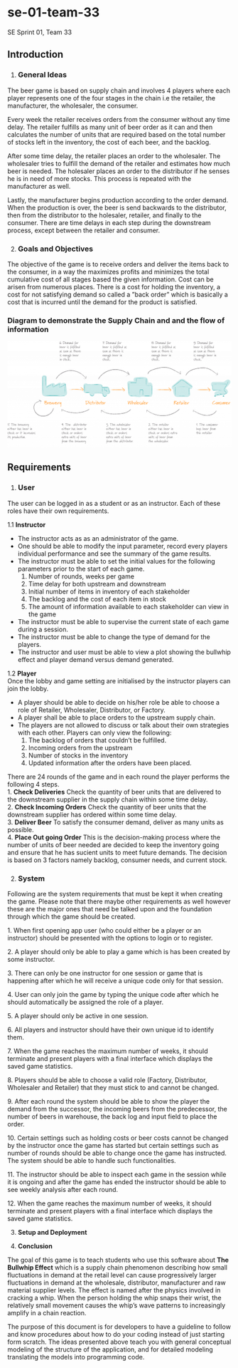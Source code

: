 # se-01-team-33
SE Sprint 01, Team 33

## **Introduction**
1. ### **General Ideas**

The beer game is based on supply chain and involves 4 players where each player represents one of the four stages in the chain i.e the retailer, the manufacturer, the wholesaler, the consumer.

Every week the retailer receives orders from the consumer without any time delay. The retailer fulfills as many unit of beer order as it can and then calculates the number of units that are required based on the total number of stocks left in the inventory, the cost of each beer, and the backlog.

After some time delay, the retailer places an order to the wholesaler. The wholesaler tries to fulfill the demand of the retailer and estimates how much beer is needed. The holesaler places an order to the distributor if he senses he is in need of more stocks. This process is repeated with the manufacturer as well. 

Lastly, the manufacturer begins production according to the order demand. When the production is over, the beer is send backwards to the distributor, then from the distributor to the holesaler, retailer, and finally to the consumer. There are time delays in each step during the downstream process, except between the retailer and consumer.

2. ### **Goals and Objectives**

The objective of the game is to receive orders and deliver the items back to the consumer, in a way the maximizes profits and minimizes the total cumulative cost of all stages based the given information. Cost can be arisen from numerous places. There is a cost for holding the inventory, a cost for not satisfying demand so called a ”back order” which is basically a cost that is incurred until the demand for the product is satisfied.

###  Diagram to demonstrate the Supply Chain and and the flow of information
![Beer Game Flow](./img/beerGameFlow.png)

## **Requirements**

1. ### **User**
The user can be logged in as a student or as an instructor. Each of these roles have their own requirements.  

1.1  **Instructor**  
- The instructor acts as as an administrator of the game.
- One should be able to modify the input parameter, record every players individual performance and see the summary of the game results.
- The instructor must be able to set the initial values for the following parameters prior to the start of each game.  
    1. Number of rounds, weeks per game
    2. Time delay for both upstream and downstream
    3. Initial number of items in inventory of each stakeholder
    4. The backlog and the cost of each item in stock
    5. The amount of information available to each stakeholder can view in the game
- The instructor must be able to supervise the current state of each game during a session.
- The instructor must be able to change the type of demand for the players.
- The instructor and user must be able to view a plot showing the bullwhip effect and player demand versus demand generated.

1.2 **Player**  
Once the lobby and game setting are initialised by the instructor players can join the lobby.

- A player should be able to decide on his/her role be able to choose a role of Retailer, Wholesaler, Distributor, or Factory.
- A player shall be able to place orders to the upstream supply chain.
- The players are not allowed to discuss or talk about their own strategies with each other. Players can only view the following:
    1. The backlog of orders that couldn’t be fulfilled.
    2. Incoming orders from the upstream
    3. Number of stocks in the inventory
    4. Updated information after the orders have been placed.

There are 24 rounds of the game and in each round the player performs the following 4 steps.  
1\. **Check Deliveries** Check the quantity of beer units that are delivered to the downstream supplier in the supply chain within some time delay.  
2\. **Check Incoming Orders** Check the quantity of beer units that the downstream supplier has ordered within some time delay.  
3\. **Deliver Beer** To satisfy the consumer demand, deliver as many units as possible.  
4\. **Place Out going Order** This is the decision-making process where the number of units of beer needed are decided to keep the inventory going and ensure that he has sucient units to meet future demands. The decision is based on 3 factors namely backlog, consumer needs, and current stock.  

2. ### **System**
Following are the system requirements that must be kept it when creating the game. Please note that there maybe other requirements as well however these are the major ones that need be talked upon and the foundation through which the game should be created.  

1\. When first opening app user (who could either be a player or an instructor) should be presented with the options to login or to register.  

2\. A player should only be able to play a game which is has been created by some instructor.

3\. There can only be one instructor for one session or game that is happening after which he will receive a unique code only for that session.  

4\. User can only join the game by typing the unique code after which he should automatically be assigned the role of a player.  

5\. A player should only be active in one session.  

6\. All players and instructor should have their own unique id to identify them.  

7\. When the game reaches the maximum number of weeks, it should terminate and present players with a final interface which displays the saved game statistics.  

8\. Players should be able to choose a valid role (Factory, Distributor, Wholesaler and Retailer) that they must stick to and cannot be changed.  

9\. After each round the system should be able to show the player the demand from the successor, the incoming beers from the predecessor, the number of beers in warehouse, the back log and input field to place the order.  

10\. Certain settings such as holding costs or beer costs cannot be changed by the instructor once the game has started but certain settings such as number of rounds should be able to change once the game has instructed. The system should be able to handle such functionalities.  

11\. The instructor should be able to inspect each game in the session while it is ongoing and after the game has ended the instructor should be able to see weekly analysis after each round.  

12\. When the game reaches the maximum number of weeks, it should terminate and present players with a final interface which displays the saved game statistics.
    
3. **Setup and Deployment**

4. **Conclusion**  

The goal of this game is to teach students who use this software about **The Bullwhip Effect** which is a supply chain phenomenon describing how small fluctuations in demand at the retail level can cause progressively larger fluctuations in demand at the wholesale, distributor, manufacturer and raw material supplier levels. The effect is named after the physics involved in cracking a whip. When the person holding the whip snaps their wrist, the relatively small movement causes the whip’s wave patterns to increasingly amplify in a chain reaction.  

The purpose of this document is for developers to have a guideline to follow and know procedures about how to do your coding instead of just starting form scratch. The ideas presented above teach you with general conceptual modeling of the structure of the application, and for detailed modeling translating the models into programming code.